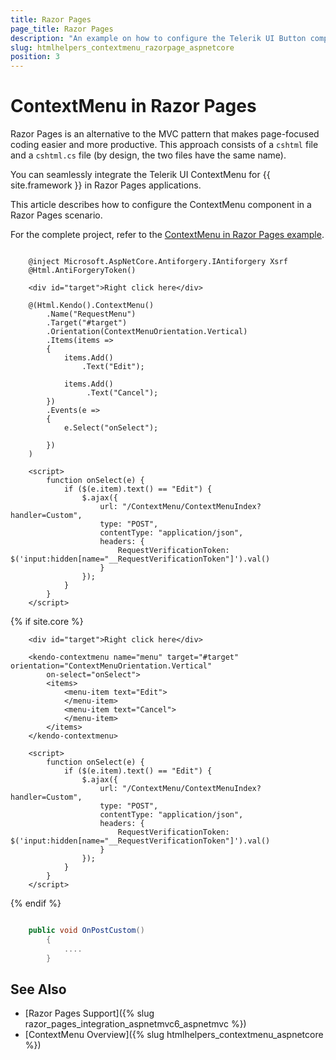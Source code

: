 ```yaml
---
title: Razor Pages
page_title: Razor Pages
description: "An example on how to configure the Telerik UI Button component for {{ site.framework }} in a Razor Page."
slug: htmlhelpers_contextmenu_razorpage_aspnetcore
position: 3
---
```


# ContextMenu in Razor Pages

Razor Pages is an alternative to the MVC pattern that makes page-focused coding easier and more productive. This approach consists of a `cshtml` file and a `cshtml.cs` file (by design, the two files have the same name). 

You can seamlessly integrate the Telerik UI ContextMenu for {{ site.framework }} in Razor Pages applications.

This article describes how to configure the ContextMenu component in a Razor Pages scenario.

For the complete project, refer to the [ContextMenu in Razor Pages example](https://github.com/telerik/ui-for-aspnet-core-examples/blob/master/Telerik.Examples.RazorPages/Telerik.Examples.RazorPages/Pages/ContextMenu/ContextMenuIndex.cshtml).

```HtmlHelper
     
    @inject Microsoft.AspNetCore.Antiforgery.IAntiforgery Xsrf
	@Html.AntiForgeryToken()
	
	<div id="target">Right click here</div>

	@(Html.Kendo().ContextMenu()
        .Name("RequestMenu")
        .Target("#target")
        .Orientation(ContextMenuOrientation.Vertical)
        .Items(items =>
        {
            items.Add()
                .Text("Edit");

            items.Add()
                 .Text("Cancel");
        })
        .Events(e =>
        {
            e.Select("onSelect");

        })
	)

	<script>
		function onSelect(e) {
			if ($(e.item).text() == "Edit") {
				$.ajax({
					url: "/ContextMenu/ContextMenuIndex?handler=Custom",
					type: "POST",
					contentType: "application/json",
					headers: {
						RequestVerificationToken: $('input:hidden[name="__RequestVerificationToken"]').val()
					}
				});
			}        
		}
	</script>
```
{% if site.core %}
```TagHelper
	<div id="target">Right click here</div>

    <kendo-contextmenu name="menu" target="#target" orientation="ContextMenuOrientation.Vertical"
		on-select="onSelect">
        <items>
            <menu-item text="Edit">
            </menu-item>
            <menu-item text="Cancel">
            </menu-item>
        </items>
    </kendo-contextmenu>

	<script>
        function onSelect(e) {
            if ($(e.item).text() == "Edit") {
                $.ajax({
                    url: "/ContextMenu/ContextMenuIndex?handler=Custom",
                    type: "POST",
                    contentType: "application/json",
                    headers: {
                        RequestVerificationToken: $('input:hidden[name="__RequestVerificationToken"]').val()
                    }
                });
            }        
        }
    </script>
```
{% endif %}

```C# PageModel

    public void OnPostCustom()
        {
			....
        }
```

## See Also

* [Razor Pages Support]({% slug razor_pages_integration_aspnetmvc6_aspnetmvc %})
* [ContextMenu Overview]({% slug htmlhelpers_contextmenu_aspnetcore %})

